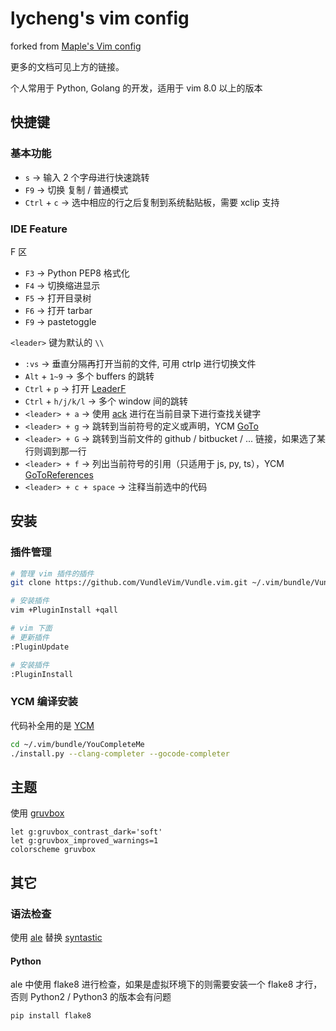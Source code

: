lycheng's vim config
===

forked from [Maple's Vim config](https://github.com/humiaozuzu/dot-vimrc)

更多的文档可见上方的链接。

个人常用于 Python, Golang 的开发，适用于 vim 8.0 以上的版本

快捷键
---

### 基本功能

* `s` -> 输入 2 个字母进行快速跳转
* `F9` -> 切换 复制 / 普通模式
* `Ctrl` + `c` -> 选中相应的行之后复制到系统黏贴板，需要 xclip 支持

### IDE Feature

F 区

* `F3` -> Python PEP8 格式化
* `F4` -> 切换缩进显示
* `F5` -> 打开目录树
* `F6` -> 打开 tarbar
* `F9` -> pastetoggle

`<leader>` 键为默认的 `\\`

* `:vs` -> 垂直分隔再打开当前的文件, 可用 ctrlp 进行切换文件
* `Alt` + `1~9` -> 多个 buffers 的跳转
* `Ctrl` + `p` -> 打开 [LeaderF](https://github.com/Yggdroot/LeaderF)
* `Ctrl` + `h/j/k/l` -> 多个 window 间的跳转
* `<leader> + a` -> 使用 [ack](https://beyondgrep.com/install/) 进行在当前目录下进行查找关键字
* `<leader> + g` -> 跳转到当前符号的定义或声明，YCM [GoTo](https://github.com/Valloric/YouCompleteMe#the-goto-subcommand)
* `<leader> + G` -> 跳转到当前文件的 github / bitbucket / ... 链接，如果选了某行则调到那一行
* `<leader> + f` -> 列出当前符号的引用（只适用于 js, py, ts），YCM [GoToReferences](https://github.com/Valloric/YouCompleteMe#the-gotoreferences-subcommand)
* `<leader> + c + space` -> 注释当前选中的代码

安装
---

### 插件管理

```bash
# 管理 vim 插件的插件
git clone https://github.com/VundleVim/Vundle.vim.git ~/.vim/bundle/Vundle.vim

# 安装插件
vim +PluginInstall +qall

# vim 下面
# 更新插件
:PluginUpdate

# 安装插件
:PluginInstall
```


### YCM 编译安装

代码补全用的是 [YCM](https://github.com/Valloric/YouCompleteMe)

```bash
cd ~/.vim/bundle/YouCompleteMe
./install.py --clang-completer --gocode-completer
```

主题
---

使用 [gruvbox](https://github.com/morhetz/gruvbox)

```
let g:gruvbox_contrast_dark='soft'
let g:gruvbox_improved_warnings=1
colorscheme gruvbox
```

其它
---

### 语法检查

使用 [ale](https://github.com/w0rp/ale) 替换 [syntastic](https://github.com/vim-syntastic/syntastic)

#### Python

ale 中使用 flake8 进行检查，如果是虚拟环境下的则需要安装一个 flake8 才行，否则 Python2 / Python3 的版本会有问题

```
pip install flake8
```
